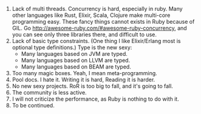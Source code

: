 1. Lack of multi threads.
   Concurrency is hard, especially in ruby. Many other languages like Rust, Elixir, Scala, Clojure make multi-core programming easy. These fancy things cannot exists in Ruby because of GIL. Go http://awesome-ruby.com/#awesome-ruby-concurrency, and you can see only three libraries there, and difficult to use.
2. Lack of basic type constraints. (One thing I like Elixir/Erlang most is  optional type definitions.) Type is the new sexy:
   - Many languages based on JVM are typed.
   - Many languages based on LLVM are typed.
   - Many languages based on BEAM are typed.
3. Too many magic boxes. Yeah, I mean meta-programming.
4. Pool docs. I hate it. Writing it is hard, Reading it is harder.
5. No new sexy projects. RoR is too big to fall, and it's going to fall.
6. The community is less active.
7. I will not criticize the performance, as Ruby is nothing to do with it.
8. To be continued.

